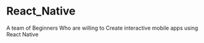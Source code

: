 # React_Native
A team of Beginners Who are willing to Create interactive mobile apps using React Native
